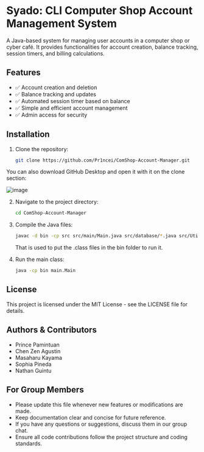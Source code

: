 # Syado: CLI Computer Shop Account Management System

A Java-based system for managing user accounts in a computer shop or cyber café. It provides functionalities for account creation, balance tracking, session timers, and billing calculations.

## Features
- ✅ Account creation and deletion
- ✅ Balance tracking and updates
- ✅ Automated session timer based on balance
- ✅ Simple and efficient account management
- ✅ Admin access for security

## Installation
1. Clone the repository:
   ```bash
   git clone https://github.com/Pr1ncei/ComShop-Account-Manager.git 
   ```
You can also download GitHub Desktop and open it with it on the clone section:

![image](https://github.com/user-attachments/assets/653bb1e6-e3b1-48e7-891f-02e286f75c35)

2. Navigate to the project directory:
   ```bash
   cd ComShop-Account-Manager
   ```
   
3. Compile the Java files:
   ```bash
   javac -d bin -cp src src/main/Main.java src/database/*.java src/Utilities/*.java
   ```
   That is used to put the .class files in the bin folder to run it.

4. Run the main class:
   ```bash
   java -cp bin main.Main
   ```

## License

This project is licensed under the MIT License - see the LICENSE file for details.

## Authors & Contributors
- Prince Pamintuan
- Chen Zen Agustin
- Masaharu Kayama
- Sophia Pineda
- Nathan Guintu

## For Group Members
- Please update this file whenever new features or modifications are made.
- Keep documentation clear and concise for future reference.
- If you have any questions or suggestions, discuss them in our group chat.
- Ensure all code contributions follow the project structure and coding standards.
